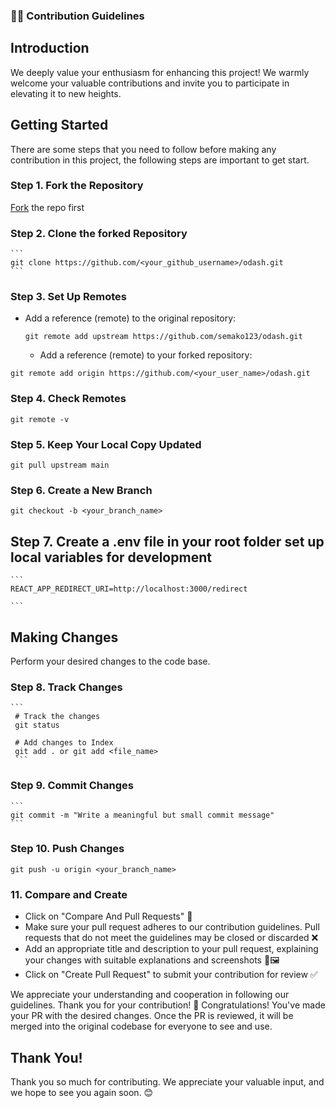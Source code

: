 ### 🧑‍💻 Contribution Guidelines

## Introduction

We deeply value your enthusiasm for enhancing this project! We warmly welcome your valuable contributions and invite you to participate in elevating it to new heights.

## Getting Started

There are some steps that you need to follow before making any contribution in this project, the following steps are important to get start.

### Step 1. Fork the Repository

[Fork](https://github.com/semako123/odash/fork) the repo first

### Step 2. Clone the forked Repository

    ```
    git clone https://github.com/<your_github_username>/odash.git
    ```

### Step 3. Set Up Remotes

- Add a reference (remote) to the original repository:
  ```
  git remote add upstream https://github.com/semako123/odash.git
  ```
  - Add a reference (remote) to your forked repository:

```
git remote add origin https://github.com/<your_user_name>/odash.git
```

### Step 4. Check Remotes

```
git remote -v
```

### Step 5. Keep Your Local Copy Updated

```
git pull upstream main
```

### Step 6. Create a New Branch

```
git checkout -b <your_branch_name>
```

## Step 7. Create a .env file in your root folder set up local variables for development

    ```
    REACT_APP_REDIRECT_URI=http://localhost:3000/redirect

    ```

## Making Changes

Perform your desired changes to the code base.

### Step 8. Track Changes

    ```
     # Track the changes
     git status

     # Add changes to Index
     git add . or git add <file_name>
     ```

### Step 9. Commit Changes

    ```
    git commit -m "Write a meaningful but small commit message"
    ```

### Step 10. Push Changes

```
git push -u origin <your_branch_name>
```

### 11. Compare and Create

- Click on "Compare And Pull Requests" 🔄
- Make sure your pull request adheres to our contribution guidelines. Pull requests that do not meet the guidelines may be closed or discarded ❌
- Add an appropriate title and description to your pull request, explaining your changes with suitable explanations and screenshots 📝🖼️
- Click on "Create Pull Request" to submit your contribution for review ✅

We appreciate your understanding and cooperation in following our guidelines. Thank you for your contribution! 🙌
Congratulations! You've made your PR with the desired changes. Once the PR is reviewed, it will be merged into the original codebase for everyone to see and use.

## Thank You!

Thank you so much for contributing. We appreciate your valuable input, and we hope to see you again soon. 😊
